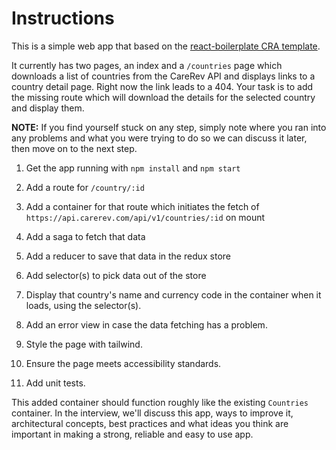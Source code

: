 # Instructions

This is a simple web app that based on the [react-boilerplate CRA template](https://github.com/react-boilerplate/react-boilerplate-cra-template).

It currently has two pages, an index and a `/countries` page which downloads a list of countries from the CareRev API and displays links to a country detail page. Right now the link leads to a 404. Your task is to add the missing route which will download the details for the selected country and display them.

**NOTE:** If you find yourself stuck on any step, simply note where you ran into any problems and what you were trying to do so we can discuss it later, then move on to the next step.

1. Get the app running with `npm install` and `npm start`

2. Add a route for `/country/:id`

3. Add a container for that route which initiates the fetch of `https://api.carerev.com/api/v1/countries/:id` on mount

4. Add a saga to fetch that data

5. Add a reducer to save that data in the redux store

6. Add selector(s) to pick data out of the store

7. Display that country's name and currency code in the container when it loads, using the selector(s).

8. Add an error view in case the data fetching has a problem.

9. Style the page with tailwind.

10. Ensure the page meets accessibility standards.

11. Add unit tests.

This added container should function roughly like the existing `Countries` container. In the interview, we'll discuss this app, ways to improve it, architectural concepts, best practices and what ideas you think are important in making a strong, reliable and easy to use app.
